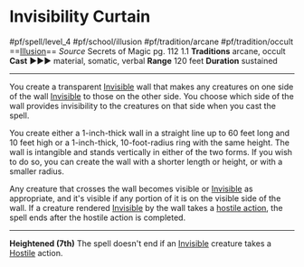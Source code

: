 # Invisibility Curtain
#pf/spell/level_4 #pf/school/illusion #pf/tradition/arcane #pf/tradition/occult
==[Illusion](../../../Traits/Illusion.md)==
*Source* Secrets of Magic pg. 112 1.1
**Traditions** arcane, occult
**Cast** ►►► material, somatic, verbal
**Range** 120 feet
**Duration** sustained

---
You create a transparent [Invisible](../../../Conditions/Invisible.md) wall that makes any creatures on one side of the wall [Invisible](../../../Conditions/Invisible.md) to those on the other side. You choose which side of the wall provides invisibility to the creatures on that side when you cast the spell.

You create either a 1-inch-thick wall in a straight line up to 60 feet long and 10 feet high or a 1-inch-thick, 10-foot-radius ring with the same height. The wall is intangible and stands vertically in either of the two forms. If you wish to do so, you can create the wall with a shorter length or height, or with a smaller radius. 

Any creature that crosses the wall becomes visible or [Invisible](../../../Conditions/Invisible.md) as appropriate, and it's visible if any portion of it is on the visible side of the wall. If a creature rendered [Invisible](../../../Conditions/Invisible.md) by the wall takes a [hostile action](../../../Rules/Hostile%20Actions.md), the spell ends after the hostile action is completed.

<hr>

**Heightened (7th)** The spell doesn't end if an [Invisible](../../../Conditions/Invisible.md) creature takes a [Hostile](../../../Conditions/Hostile.md) action.
